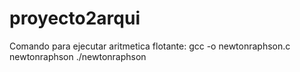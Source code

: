 # proyecto2arqui

Comando para ejecutar aritmetica flotante:
gcc -o newtonraphson.c newtonraphson
./newtonraphson